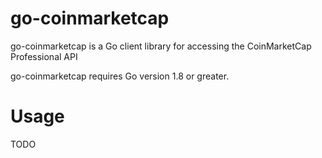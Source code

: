 # go-coinmarketcap

go-coinmarketcap is a Go client library for accessing the CoinMarketCap Professional API

go-coinmarketcap requires Go version 1.8 or greater.

# Usage

TODO